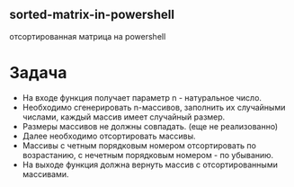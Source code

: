## sorted-matrix-in-powershell
отсортированная матрица на powershell

# Задача

* На входе функция получает параметр n - натуральное число. 
* Необходимо сгенерировать n-массивов, заполнить их случайными числами, каждый массив имеет случайный размер. 
* Размеры массивов не должны совпадать. (еще не реализованно)
* Далее необходимо отсортировать массивы. 
* Массивы с четным порядковым номером отсортировать по возрастанию, с нечетным порядковым номером - по убыванию. 
* На выходе функция должна вернуть массив с отсортированными массивами.

